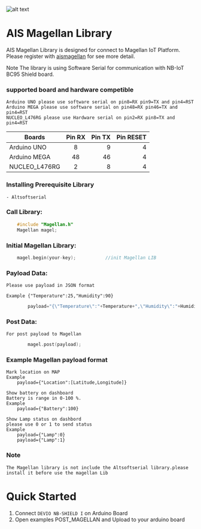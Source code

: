 ![alt text](https://www.aismagellan.io/modules/core/client/img/logo-logo-84-px@3x.png "Magellan")
# AIS Magellan Library

   AIS Magellan Library is designed for connect to Magellan IoT Platform.
Please register with [aismagellan](https://www.aismagellan.io)  for see more detail. 

Note The library is using Software Serial for communication with NB-IoT BC95 Shield board.

### supported board and hardware competible
  
  	Arduino UNO please use software serial on pin8=RX pin9=TX and pin4=RST
  	Arduino MEGA please use software serial on pin48=RX pin46=TX and pin4=RST 
  	NUCLEO_L476RG please use Hardware serial on pin2=RX pin8=TX and pin4=RST
  
| Boards        | Pin RX | Pin TX  | Pin RESET |
| ------------- |:------:| -------:| ---------:|
| Arduino UNO   |    8   |    9    |	  4    |
| Arduino MEGA  |   48   |   46    | 	  4    |
| NUCLEO_L476RG |    2   |    8    |      4    |

### Installing Prerequisite Library
	- Altsoftserial

### Call Library:
```C++
	#include "Magellan.h"
	Magellan magel;
```
### Initial Magellan Library:
```C++
	magel.begin(your-key);           //init Magellan LIB
```
### Payload Data: 
	Please use payload in JSON format 
	
	Example {"Temperature":25,"Humidity":90}
```C++
		payload="{\"Temperature\":"+Temperature+",\"Humidity\":"+Humidity+"}";
```
### Post Data:
	For post payload to Magellan
```C++
		magel.post(payload);
```
### Example Magellan payload format
	Mark location on MAP
	Example
		payload={"Location":[Latitude,Longitude]}

	Show battery on dashboard
	Battery is range in 0-100 %.
	Example
		payload={"Battery":100}   

	Show Lamp status on dashbord
	please use 0 or 1 to send status
	Example
		payload={"Lamp":0} 
		payload={"Lamp":1}

### Note
	The Magellan library is not include the Altsoftserial library.please install it before use the magellan Lib 

# Quick Started
  1. Connect `DEVIO NB-SHIELD I` on Arduino Board
  2. Open examples POST_MAGELLAN and Upload to your arduino board
